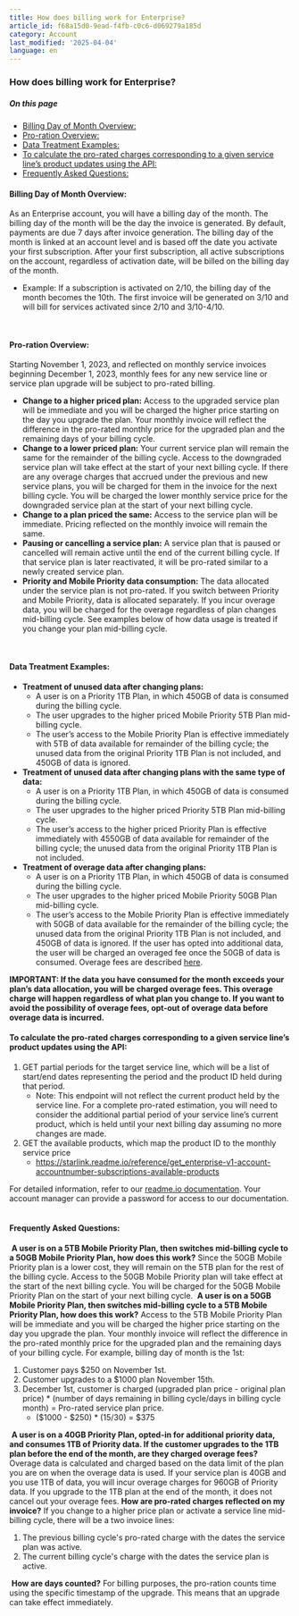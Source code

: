 ```yaml
---
title: How does billing work for Enterprise?
article_id: f68a15d0-9ead-f4fb-c0c6-d069279a185d
category: Account
last_modified: '2025-04-04'
language: en
---
```


### How does billing work for Enterprise?
##### On this page
  * [Billing Day of Month Overview:](https://www.starlink.com/support/article/#billing-day-of-month-overview)
  * [Pro-ration Overview:](https://www.starlink.com/support/article/#pro-ration-overview)
  * [Data Treatment Examples:](https://www.starlink.com/support/article/#data-treatment-examples)
  * [To calculate the pro-rated charges corresponding to a given service line’s product updates using the API:](https://www.starlink.com/support/article/#to-calculate-the-pro-rated-charges-corresponding-to-a-given-service-line-s-product-updates-using-the-api)
  * [Frequently Asked Questions:](https://www.starlink.com/support/article/#frequently-asked-questions)


#### Billing Day of Month Overview:
As an Enterprise account, you will have a billing day of the month. The billing day of the month will be the day the invoice is generated. By default, payments are due 7 days after invoice generation.
The billing day of the month is linked at an account level and is based off the date you activate your first subscription. After your first subscription, all active subscriptions on the account, regardless of activation date, will be billed on the billing day of the month.
  * Example: If a subscription is activated on 2/10, the billing day of the month becomes the 10th. The first invoice will be generated on 3/10 and will bill for services activated since 2/10 and 3/10-4/10.


​
#### Pro-ration Overview:
Starting November 1, 2023, and reflected on monthly service invoices beginning December 1, 2023, monthly fees for any new service line or service plan upgrade will be subject to pro-rated billing.
  * **Change to a higher priced plan:** Access to the upgraded service plan will be immediate and you will be charged the higher price starting on the day you upgrade the plan. Your monthly invoice will reflect the difference in the pro-rated monthly price for the upgraded plan and the remaining days of your billing cycle.
  * **Change to a lower priced plan:** Your current service plan will remain the same for the remainder of the billing cycle. Access to the downgraded service plan will take effect at the start of your next billing cycle. If there are any overage charges that accrued under the previous and new service plans, you will be charged for them in the invoice for the next billing cycle. You will be charged the lower monthly service price for the downgraded service plan at the start of your next billing cycle.
  * **Change to a plan priced the same:** Access to the service plan will be immediate. Pricing reflected on the monthly invoice will remain the same.
  * **Pausing or cancelling a service plan:** A service plan that is paused or cancelled will remain active until the end of the current billing cycle. If that service plan is later reactivated, it will be pro-rated similar to a newly created service plan.
  * **Priority and Mobile Priority data consumption:** The data allocated under the service plan is not pro-rated. If you switch between Priority and Mobile Priority, data is allocated separately. If you incur overage data, you will be charged for the overage regardless of plan changes mid-billing cycle. See examples below of how data usage is treated if you change your plan mid-billing cycle.


​
#### Data Treatment Examples:
  * **Treatment of unused data after changing plans:**
    * A user is on a Priority 1TB Plan, in which 450GB of data is consumed during the billing cycle.
    * The user upgrades to the higher priced Mobile Priority 5TB Plan mid-billing cycle.
    * The user’s access to the Mobile Priority Plan is effective immediately with 5TB of data available for remainder of the billing cycle; the unused data from the original Priority 1TB Plan is not included, and 450GB of data is ignored.
  * **Treatment of unused data after changing plans with the same type of data:**
    * A user is on a Priority 1TB Plan, in which 450GB of data is consumed during the billing cycle.
    * The user upgrades to the higher priced Priority 5TB Plan mid-billing cycle.
    * The user’s access to the higher priced Priority Plan is effective immediately with 4550GB of data available for remainder of the billing cycle; the unused data from the original Priority 1TB Plan is not included.
  * **Treatment of overage data after changing plans:**
    * A user is on a Priority 1TB Plan, in which 450GB of data is consumed during the billing cycle.
    * The user upgrades to the higher priced Mobile Priority 50GB Plan mid-billing cycle.
    * The user’s access to the Mobile Priority Plan is effective immediately with 50GB of data available for the remainder of the billing cycle; the unused data from the original Priority 1TB Plan is not included, and 450GB of data is ignored. If the user has opted into additional data, the user will be charged an overaged fee once the 50GB of data is consumed. Overage fees are described [here](https://www.starlink.com/support/article/<https:/www.starlink.com/legal/documents/DOC-1469-65206-75?regionCode=>).


**IMPORTANT: If the data you have consumed for the month exceeds your plan’s data allocation, you will be charged overage fees. This overage charge will happen regardless of what plan you change to. If you want to avoid the possibility of overage fees, opt-out of overage data before overage data is incurred.**
​
#### To calculate the pro-rated charges corresponding to a given service line’s product updates using the API:
  1. GET partial periods for the target service line, which will be a list of start/end dates representing the period and the product ID held during that period.
     * Note: This endpoint will not reflect the current product held by the service line. For a complete pro-rated estimation, you will need to consider the additional partial period of your service line’s current product, which is held until your next billing day assuming no more changes are made.
  2. GET the available products, which map the product ID to the monthly service price
     * <https://starlink.readme.io/reference/get_enterprise-v1-account-accountnumber-subscriptions-available-products>


For detailed information, refer to our [readme.io documentation](https://www.starlink.com/support/article/<https:/starlink.readme.io/password?redirect=/docs>). Your account manager can provide a password for access to our documentation.
​
#### Frequently Asked Questions:
​
**A user is on a 5TB Mobile Priority Plan, then switches mid-billing cycle to a 50GB Mobile Priority Plan, how does this work?**
Since the 50GB Mobile Priority plan is a lower cost, they will remain on the 5TB plan for the rest of the billing cycle. Access to the 50GB Mobile Priority plan will take effect at the start of the next billing cycle. You will be charged for the 50GB Mobile Priority Plan on the start of your next billing cycle.
​
**A user is on a 50GB Mobile Priority Plan, then switches mid-billing cycle to a 5TB Mobile Priority Plan, how does this work?**
Access to the 5TB Mobile Priority Plan will be immediate and you will be charged the higher price starting on the day you upgrade the plan. Your monthly invoice will reflect the difference in the pro-rated monthly price for the upgraded plan and the remaining days of your billing cycle. 
For example, billing day of month is the 1st:
  1. Customer pays $250 on November 1st.
  2. Customer upgrades to a $1000 plan November 15th.
  3. December 1st, customer is charged (upgraded plan price - original plan price) * (number of days remaining in billing cycle/days in billing cycle month) = Pro-rated service plan price. 
     * ($1000 - $250) * (15/30) = $375


​
**A user is on a 40GB Priority Plan, opted-in for additional priority data, and consumes 1TB of Priority data. If the customer upgrades to the 1TB plan before the end of the month, are they charged overage fees?**
Overage data is calculated and charged based on the data limit of the plan you are on when the overage data is used. If your service plan is 40GB and you use 1TB of data, you will incur overage charges for 960GB of Priority data. If you upgrade to the 1TB plan at the end of the month, it does not cancel out your overage fees.
​
**How are pro-rated charges reflected on my invoice?**
If you change to a higher price plan or activate a service line mid-billing cycle, there will be a two invoice lines: 
  1. The previous billing cycle's pro-rated charge with the dates the service plan was active. 
  2. The current billing cycle's charge with the dates the service plan is active.


​
**How are days counted?**
For billing purposes, the pro-ration counts time using the specific timestamp of the upgrade. This means that an upgrade can take effect immediately.
